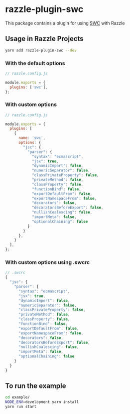 # razzle-plugin-swc

This package contains a plugin for using [SWC](hhttps://swc-project.github.io/) with Razzle

## Usage in Razzle Projects

```bash
yarn add razzle-plugin-swc --dev
```

### With the default options

```js
// razzle.config.js

module.exports = {
  plugins: ['swc'],
};
```

### With custom options

```js
// razzle.config.js

module.exports = {
  plugins: [
    {
      name: 'swc',
      options: {
        "jsc": {
          "parser": {
            "syntax": "ecmascript",
            "jsx": true,
            "dynamicImport": false,
            "numericSeparator": false,
            "classPrivateProperty": false,
            "privateMethod": false,
            "classProperty": false,
            "functionBind": false,
            "exportDefaultFrom": false,
            "exportNamespaceFrom": false,
            "decorators": false,
            "decoratorsBeforeExport": false,
            "nullishCoalescing": false,
            "importMeta": false,
            "optionalChaining": false
          }
        }
      },
    }
  ],
};
```

### With custom options using .swcrc

```js
// .swcrc
{
  "jsc": {
    "parser": {
      "syntax": "ecmascript",
      "jsx": true,
      "dynamicImport": false,
      "numericSeparator": false,
      "classPrivateProperty": false,
      "privateMethod": false,
      "classProperty": false,
      "functionBind": false,
      "exportDefaultFrom": false,
      "exportNamespaceFrom": false,
      "decorators": false,
      "decoratorsBeforeExport": false,
      "nullishCoalescing": false,
      "importMeta": false,
      "optionalChaining": false
    }
  }
}
```

## To run the example
```bash
cd example/
NODE_ENV=development yarn install
yarn run start
```
